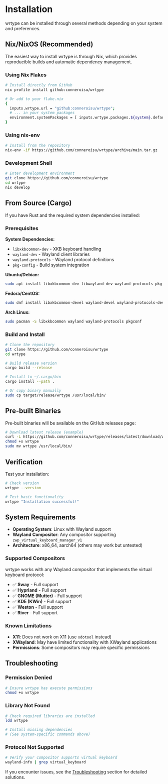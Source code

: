 # Installation

wrtype can be installed through several methods depending on your system and preferences.

## Nix/NixOS (Recommended)

The easiest way to install wrtype is through Nix, which provides reproducible builds and automatic dependency management.

### Using Nix Flakes

```bash
# Install directly from GitHub
nix profile install github:conneroisu/wrtype

# Or add to your flake.nix
{
  inputs.wrtype.url = "github:conneroisu/wrtype";
  # ... in your system packages
  environment.systemPackages = [ inputs.wrtype.packages.${system}.default ];
}
```

### Using nix-env

```bash
# Install from the repository
nix-env -if https://github.com/conneroisu/wrtype/archive/main.tar.gz
```

### Development Shell

```bash
# Enter development environment
git clone https://github.com/conneroisu/wrtype
cd wrtype
nix develop
```

## From Source (Cargo)

If you have Rust and the required system dependencies installed:

### Prerequisites

**System Dependencies:**
- `libxkbcommon-dev` - XKB keyboard handling
- `wayland-dev` - Wayland client libraries  
- `wayland-protocols` - Wayland protocol definitions
- `pkg-config` - Build system integration

**Ubuntu/Debian:**
```bash
sudo apt install libxkbcommon-dev libwayland-dev wayland-protocols pkg-config
```

**Fedora/CentOS:**
```bash
sudo dnf install libxkbcommon-devel wayland-devel wayland-protocols-devel pkgconfig
```

**Arch Linux:**
```bash
sudo pacman -S libxkbcommon wayland wayland-protocols pkgconf
```

### Build and Install

```bash
# Clone the repository
git clone https://github.com/conneroisu/wrtype
cd wrtype

# Build release version
cargo build --release

# Install to ~/.cargo/bin
cargo install --path .

# Or copy binary manually
sudo cp target/release/wrtype /usr/local/bin/
```

## Pre-built Binaries

Pre-built binaries will be available on the GitHub releases page:

```bash
# Download latest release (example)
curl -L https://github.com/conneroisu/wrtype/releases/latest/download/wrtype-x86_64-linux -o wrtype
chmod +x wrtype
sudo mv wrtype /usr/local/bin/
```

## Verification

Test your installation:

```bash
# Check version
wrtype --version

# Test basic functionality
wrtype "Installation successful!"
```

## System Requirements

- **Operating System**: Linux with Wayland support
- **Wayland Compositor**: Any compositor supporting `zwp_virtual_keyboard_manager_v1`
- **Architecture**: x86_64, aarch64 (others may work but untested)

### Supported Compositors

wrtype works with any Wayland compositor that implements the virtual keyboard protocol:

- ✅ **Sway** - Full support
- ✅ **Hyprland** - Full support  
- ✅ **GNOME (Mutter)** - Full support
- ✅ **KDE (KWin)** - Full support
- ✅ **Weston** - Full support
- ✅ **River** - Full support

### Known Limitations

- **X11**: Does not work on X11 (use `xdotool` instead)
- **XWayland**: May have limited functionality with XWayland applications
- **Permissions**: Some compositors may require specific permissions

## Troubleshooting

### Permission Denied

```bash
# Ensure wrtype has execute permissions
chmod +x wrtype
```

### Library Not Found

```bash
# Check required libraries are installed
ldd wrtype

# Install missing dependencies
# (See system-specific commands above)
```

### Protocol Not Supported

```bash
# Verify your compositor supports virtual keyboard
wayland-info | grep virtual_keyboard
```

If you encounter issues, see the [Troubleshooting](troubleshooting.md) section for detailed solutions.